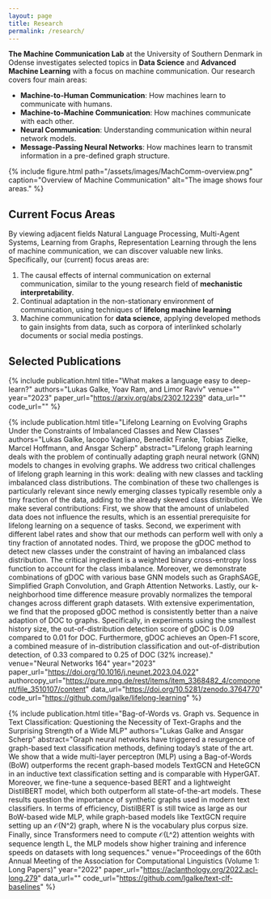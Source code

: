 ```yaml
---
layout: page
title: Research
permalink: /research/
---
```


**The Machine Communication Lab** at the University of Southern Denmark in Odense
  investigates selected topics in **Data Science** and **Advanced Machine Learning**
  with a focus on machine communication. Our research covers four main areas:

  - **Machine-to-Human Communication**: How machines learn to communicate with humans.
  - **Machine-to-Machine Communication**: How machines communicate with each other.
  - **Neural Communication**: Understanding communication within neural network models.
  - **Message-Passing Neural Networks**: How machines learn to transmit information in a pre-defined graph structure. 



<!-- 1. Machine-to-human communication: How machines learn to communicate with humans, as in **natural language processing** and **language modeling**.
2. Machine-to-machine communication: How machines learn to communicate with other machines. This includes settings like **emergent communication**, where machine learning agents learn to communicate by themselves, but also **knowledge distillation**, where communication happens between teacher and student model.
3. Message-passing neural networks, where the structure of communication is given by the data and models such as **graph neural networks** learn to effectively transmit information from one data point to the other. 
4. Neural communication: How information flows within a neural network model, akin to **representation learning**. -->

{% include figure.html path="/assets/images/MachComm-overview.png" caption="Overview of Machine Communication" alt="The image shows four areas." %}

## Current Focus Areas

By viewing adjacent fields Natural Language Processing, Multi-Agent Systems, Learning from Graphs, Representation Learning through the lens of machine communication, we can discover valuable new links. Specifically, our (current) focus areas are:

1. The causal effects of internal communication on external communication, similar to the young research field of **mechanistic interpretability**.
2. Continual adaptation in the non-stationary environment of communication, using techniques of **lifelong machine learning**
3. Machine communication for **data science**, applying developed methods to gain insights from data, such as corpora of interlinked scholarly documents or social media postings.


## Selected Publications


{% include publication.html 
    title="What makes a language easy to deep-learn?" 
    authors="Lukas Galke, Yoav Ram, and Limor Raviv" 
    venue="" 
    year="2023" 
    paper_url="https://arxiv.org/abs/2302.12239" 
    data_url="" 
    code_url="" 
%}

{% include publication.html 
    title="Lifelong Learning on Evolving Graphs Under the Constraints of Imbalanced Classes and New Classes" 
    authors="Lukas Galke, Iacopo Vagliano, Benedikt Franke, Tobias Zielke, Marcel Hoffmann, and Ansgar Scherp" 
    abstract="Lifelong graph learning deals with the problem of continually adapting graph neural network (GNN) models to changes in evolving graphs. We address two critical challenges of lifelong graph learning in this work: dealing with new classes and tackling imbalanced class distributions. The combination of these two challenges is particularly relevant since newly emerging classes typically resemble only a tiny fraction of the data, adding to the already skewed class distribution. We make several contributions: First, we show that the amount of unlabeled data does not influence the results, which is an essential prerequisite for lifelong learning on a sequence of tasks. Second, we experiment with different label rates and show that our methods can perform well with only a tiny fraction of annotated nodes. Third, we propose the gDOC method to detect new classes under the constraint of having an imbalanced class distribution. The critical ingredient is a weighted binary cross-entropy loss function to account for the class imbalance. Moreover, we demonstrate combinations of gDOC with various base GNN models such as GraphSAGE, Simplified Graph Convolution, and Graph Attention Networks. Lastly, our k-neighborhood time difference measure provably normalizes the temporal changes across different graph datasets. With extensive experimentation, we find that the proposed gDOC method is consistently better than a naive adaption of DOC to graphs. Specifically, in experiments using the smallest history size, the out-of-distribution detection score of gDOC is 0.09 compared to 0.01 for DOC. Furthermore, gDOC achieves an Open-F1 score, a combined measure of in-distribution classification and out-of-distribution detection, of 0.33 compared to 0.25 of DOC (32% increase)."
    venue="Neural Networks 164" 
    year="2023" 
    paper_url="https://doi.org/10.1016/j.neunet.2023.04.022" 
    authorcopy_url="https://pure.mpg.de/rest/items/item_3368482_4/component/file_3510107/content"
    data_url="https://doi.org/10.5281/zenodo.3764770" 
    code_url="https://github.com/lgalke/lifelong-learning" 
%}

{% include publication.html 
    title="Bag-of-Words vs. Graph vs. Sequence in Text Classification: Questioning the Necessity of Text-Graphs and the Surprising Strength of a Wide MLP" 
    authors="Lukas Galke and Ansgar Scherp" 
    abstract="Graph neural networks have triggered a resurgence of graph-based text classification methods, defining today’s state of the art. We show that a wide multi-layer perceptron (MLP) using a Bag-of-Words (BoW) outperforms the recent graph-based models TextGCN and HeteGCN in an inductive text classification setting and is comparable with HyperGAT. Moreover, we fine-tune a sequence-based BERT and a lightweight DistilBERT model, which both outperform all state-of-the-art models. These results question the importance of synthetic graphs used in modern text classifiers. In terms of efficiency, DistilBERT is still twice as large as our BoW-based wide MLP, while graph-based models like TextGCN require setting up an 𝒪(N^2) graph, where N is the vocabulary plus corpus size. Finally, since Transformers need to compute 𝒪(L^2) attention weights with sequence length L, the MLP models show higher training and inference speeds on datasets with long sequences."
    venue="Proceedings of the 60th Annual Meeting of the Association for Computational Linguistics (Volume 1: Long Papers)" 
    year="2022" 
    paper_url="https://aclanthology.org/2022.acl-long.279" 
    data_url="" 
    code_url="https://github.com/lgalke/text-clf-baselines" 
%}